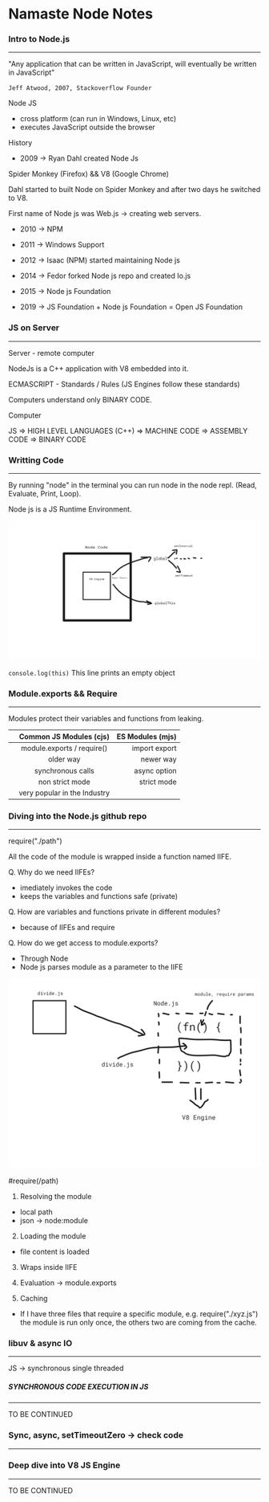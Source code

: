 # Namaste Node Notes

### Intro to Node.js
---

"Any application that can be written in JavaScript, will eventually be written in JavaScript"
            
    Jeff Atwood, 2007, Stackoverflow Founder

Node JS 
- cross platform (can run in Windows, Linux, etc)
- executes JavaScript outside the browser

History
- 2009 -> Ryan Dahl created Node Js

Spider Monkey (Firefox) &&
V8 (Google Chrome) 

Dahl started to built Node on Spider Monkey and after two days he switched to V8.

First name of Node js was Web.js -> creating web servers.

- 2010 -> NPM

- 2011 -> Windows Support

- 2012 -> Isaac (NPM) started maintaining Node js

- 2014 -> Fedor forked Node js repo and created Io.js

- 2015 -> Node js Foundation

- 2019 -> JS Foundation + Node js Foundation = Open JS Foundation

### JS on Server
---

Server - remote computer

NodeJs is a C++ application with V8 embedded into it.

ECMASCRIPT - Standards / Rules (JS Engines follow these standards)

Computers understand only BINARY CODE.

Computer

JS => HIGH LEVEL LANGUAGES (C++) => MACHINE CODE => ASSEMBLY CODE => BINARY CODE

### Writting Code
---

By running "node" in the terminal you can run node in the node repl. (Read, Evaluate, Print, Loop).

Node js is a JS Runtime Environment.

![Node sent to V8 Engine](images/node_sent_to_engine.png)

`
console.log(this)
`
This line prints an empty object

### Module.exports && Require
---

Modules protect their variables and functions from leaking. 

|               | Common JS Modules (cjs) | ES Modules (mjs) |
| :---------------- | :------: | ----: |
|        |   module.exports / require()   | import export |
|           |   older way   | newer way |
|    |  synchronous calls   | async option |
|  |  non strict mode   | strict mode |
|  |  very popular in the Industry   |  |


### Diving into the Node.js github repo
---

require("./path")

All the code of the module is wrapped inside a function named IIFE.

Q. Why do we need IIFEs?

- imediately invokes the code
- keeps the variables and functions safe (private)

Q. How are variables and functions private in different modules?

- because of IIFEs and require

Q. How do we get access to module.exports?

- Through Node
- Node js parses module as a parameter to the IIFE

![Modules wrapped inside IIFE](images/modules_wrapped_inside_iife.png)

#require(/path)

1. Resolving the module
- local path
- json -> node:module

2. Loading the module
- file content is loaded

3. Wraps inside IIFE

4. Evaluation -> module.exports

5. Caching

- If I have three files that require a specific module, e.g. require("./xyz.js") the module is run only once, the others two are coming from the cache.


### libuv & async IO
---

JS -> synchronous single threaded

##### SYNCHRONOUS CODE EXECUTION IN JS
---

TO BE CONTINUED









### Sync, async, setTimeoutZero -> check code
---


### Deep dive into V8 JS Engine
---
TO BE CONTINUED